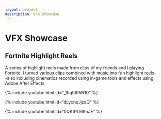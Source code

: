 ```yaml
---
layout: project
description: VFX Showcase
---
```


# **VFX Showcase**

## Fortnite Highlight Reels

A series of highlight reels made from clips of my friends and I playing Fortnite. I turned various clips combined with music into fun highlight reels--also including cinematics recorded using in-game tools and effects using Adobe After Effects.

{% include youtube.html id="_1hqI0R5N10" %}

{% include youtube.html id="dLycnqJjzaQ" %}

{% include youtube.html id="0QKtPLM9nJE" %}